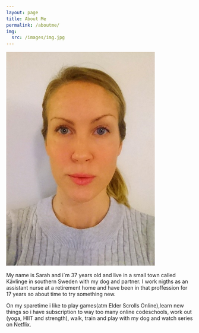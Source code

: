 ```yaml
---
layout: page
title: About Me
permalink: /aboutme/
img:
  src: /images/img.jpg
---
```


![Animal](/images/me.jpg)

My name is Sarah and i´m 37 years old and live in a small town called Kävlinge in southern Sweden with my dog and partner. I work nigths as an assistant nurse at a retirement home and have been in that proffession for 17 years so about time to try something new. 

On my sparetime i like to play games(atm Elder Scrolls Online),learn new things so i have subscription to way too many online codeschools, work out (yoga, HIIT and strength), walk, train and play with my dog and watch series on Netflix.
